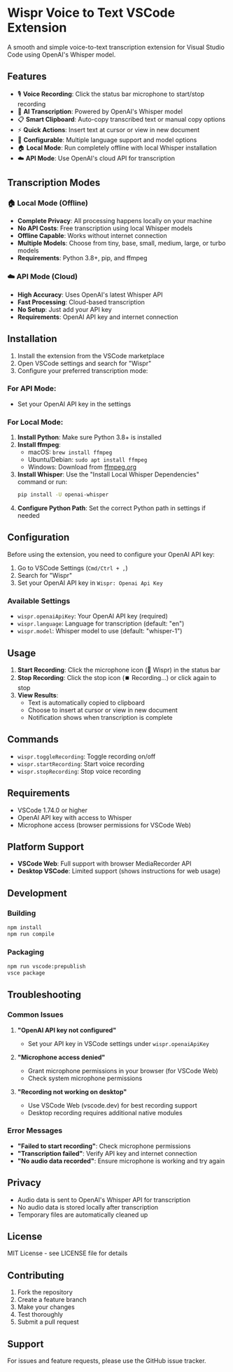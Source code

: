 # Wispr Voice to Text VSCode Extension

A smooth and simple voice-to-text transcription extension for Visual Studio Code using OpenAI's Whisper model.

## Features

- 🎙️ **Voice Recording**: Click the status bar microphone to start/stop recording
- 🧠 **AI Transcription**: Powered by OpenAI's Whisper model
- 📋 **Smart Clipboard**: Auto-copy transcribed text or manual copy options
- ⚡ **Quick Actions**: Insert text at cursor or view in new document
- 🔧 **Configurable**: Multiple language support and model options
- 🏠 **Local Mode**: Run completely offline with local Whisper installation
- ☁️ **API Mode**: Use OpenAI's cloud API for transcription

## Transcription Modes

### 🏠 Local Mode (Offline)
- **Complete Privacy**: All processing happens locally on your machine
- **No API Costs**: Free transcription using local Whisper models
- **Offline Capable**: Works without internet connection
- **Multiple Models**: Choose from tiny, base, small, medium, large, or turbo models
- **Requirements**: Python 3.8+, pip, and ffmpeg

### ☁️ API Mode (Cloud)
- **High Accuracy**: Uses OpenAI's latest Whisper API
- **Fast Processing**: Cloud-based transcription
- **No Setup**: Just add your API key
- **Requirements**: OpenAI API key and internet connection

## Installation

1. Install the extension from the VSCode marketplace
2. Open VSCode settings and search for "Wispr"
3. Configure your preferred transcription mode:

### For API Mode:
- Set your OpenAI API key in the settings

### For Local Mode:
1. **Install Python**: Make sure Python 3.8+ is installed
2. **Install ffmpeg**: 
   - macOS: `brew install ffmpeg`
   - Ubuntu/Debian: `sudo apt install ffmpeg`
   - Windows: Download from [ffmpeg.org](https://ffmpeg.org/)
3. **Install Whisper**: Use the "Install Local Whisper Dependencies" command or run:
   ```bash
   pip install -U openai-whisper
   ```
4. **Configure Python Path**: Set the correct Python path in settings if needed

## Configuration

Before using the extension, you need to configure your OpenAI API key:

1. Go to VSCode Settings (`Cmd/Ctrl + ,`)
2. Search for "Wispr"
3. Set your OpenAI API key in `Wispr: Openai Api Key`

### Available Settings

- `wispr.openaiApiKey`: Your OpenAI API key (required)
- `wispr.language`: Language for transcription (default: "en")
- `wispr.model`: Whisper model to use (default: "whisper-1")

## Usage

1. **Start Recording**: Click the microphone icon (🎤 Wispr) in the status bar
2. **Stop Recording**: Click the stop icon (⏹️ Recording...) or click again to stop
3. **View Results**: 
   - Text is automatically copied to clipboard
   - Choose to insert at cursor or view in new document
   - Notification shows when transcription is complete

## Commands

- `wispr.toggleRecording`: Toggle recording on/off
- `wispr.startRecording`: Start voice recording
- `wispr.stopRecording`: Stop voice recording

## Requirements

- VSCode 1.74.0 or higher
- OpenAI API key with access to Whisper
- Microphone access (browser permissions for VSCode Web)

## Platform Support

- **VSCode Web**: Full support with browser MediaRecorder API
- **Desktop VSCode**: Limited support (shows instructions for web usage)

## Development

### Building

```bash
npm install
npm run compile
```

### Packaging

```bash
npm run vscode:prepublish
vsce package
```

## Troubleshooting

### Common Issues

1. **"OpenAI API key not configured"**
   - Set your API key in VSCode settings under `wispr.openaiApiKey`

2. **"Microphone access denied"**
   - Grant microphone permissions in your browser (for VSCode Web)
   - Check system microphone permissions

3. **"Recording not working on desktop"**
   - Use VSCode Web (vscode.dev) for best recording support
   - Desktop recording requires additional native modules

### Error Messages

- **"Failed to start recording"**: Check microphone permissions
- **"Transcription failed"**: Verify API key and internet connection
- **"No audio data recorded"**: Ensure microphone is working and try again

## Privacy

- Audio data is sent to OpenAI's Whisper API for transcription
- No audio data is stored locally after transcription
- Temporary files are automatically cleaned up

## License

MIT License - see LICENSE file for details

## Contributing

1. Fork the repository
2. Create a feature branch
3. Make your changes
4. Test thoroughly
5. Submit a pull request

## Support

For issues and feature requests, please use the GitHub issue tracker. 